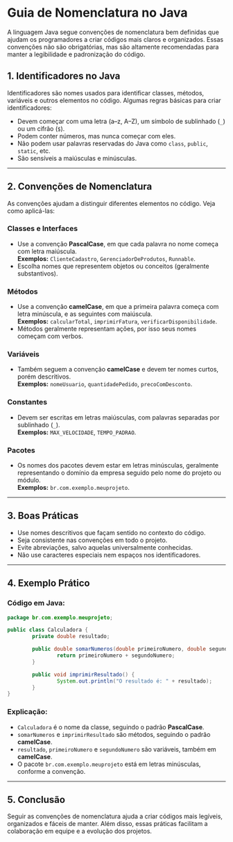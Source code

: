 # Guia de Nomenclatura no Java

A linguagem Java segue convenções de nomenclatura bem definidas que ajudam os programadores a criar códigos mais claros e organizados. Essas convenções não são obrigatórias, mas são altamente recomendadas para manter a legibilidade e padronização do código.

## 1. Identificadores no Java

Identificadores são nomes usados para identificar classes, métodos, variáveis e outros elementos no código. Algumas regras básicas para criar identificadores:

- Devem começar com uma letra (a–z, A–Z), um símbolo de sublinhado (`_`) ou um cifrão (`$`).
- Podem conter números, mas nunca começar com eles.
- Não podem usar palavras reservadas do Java como `class`, `public`, `static`, etc.
- São sensíveis a maiúsculas e minúsculas.

---

## 2. Convenções de Nomenclatura

As convenções ajudam a distinguir diferentes elementos no código. Veja como aplicá-las:

### Classes e Interfaces
- Use a convenção **PascalCase**, em que cada palavra no nome começa com letra maiúscula.  
    **Exemplos:** `ClienteCadastro`, `GerenciadorDeProdutos`, `Runnable`.
- Escolha nomes que representem objetos ou conceitos (geralmente substantivos).

### Métodos
- Use a convenção **camelCase**, em que a primeira palavra começa com letra minúscula, e as seguintes com maiúscula.  
    **Exemplos:** `calcularTotal`, `imprimirFatura`, `verificarDisponibilidade`.
- Métodos geralmente representam ações, por isso seus nomes começam com verbos.

### Variáveis
- Também seguem a convenção **camelCase** e devem ter nomes curtos, porém descritivos.  
    **Exemplos:** `nomeUsuario`, `quantidadePedido`, `precoComDesconto`.

### Constantes
- Devem ser escritas em letras maiúsculas, com palavras separadas por sublinhado (`_`).  
    **Exemplos:** `MAX_VELOCIDADE`, `TEMPO_PADRAO`.

### Pacotes
- Os nomes dos pacotes devem estar em letras minúsculas, geralmente representando o domínio da empresa seguido pelo nome do projeto ou módulo.  
    **Exemplos:** `br.com.exemplo.meuprojeto`.

---

## 3. Boas Práticas

- Use nomes descritivos que façam sentido no contexto do código.
- Seja consistente nas convenções em todo o projeto.
- Evite abreviações, salvo aquelas universalmente conhecidas.
- Não use caracteres especiais nem espaços nos identificadores.

---

## 4. Exemplo Prático

### Código em Java:
```java
package br.com.exemplo.meuprojeto;

public class Calculadora {
        private double resultado;

        public double somarNumeros(double primeiroNumero, double segundoNumero) {
                return primeiroNumero + segundoNumero;
        }

        public void imprimirResultado() {
                System.out.println("O resultado é: " + resultado);
        }
}
```

### Explicação:
- `Calculadora` é o nome da classe, seguindo o padrão **PascalCase**.
- `somarNumeros` e `imprimirResultado` são métodos, seguindo o padrão **camelCase**.
- `resultado`, `primeiroNumero` e `segundoNumero` são variáveis, também em **camelCase**.
- O pacote `br.com.exemplo.meuprojeto` está em letras minúsculas, conforme a convenção.

---

## 5. Conclusão

Seguir as convenções de nomenclatura ajuda a criar códigos mais legíveis, organizados e fáceis de manter. Além disso, essas práticas facilitam a colaboração em equipe e a evolução dos projetos.
